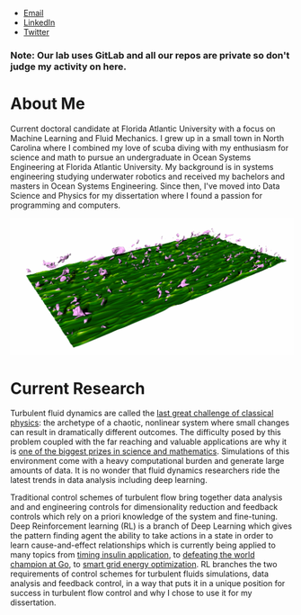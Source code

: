 - [Email](ejagodin@fau.edu)
- [LinkedIn](http://www.linkedin.com/in/eric-jagodinski)
- [Twitter](https://twitter.com/EricJagodinski)

### Note: Our lab uses GitLab and all our repos are private so don't judge my activity on here.

# About Me

Current doctoral candidate at Florida Atlantic University with a focus on Machine Learning and Fluid Mechanics. 
I grew up in a small town in North Carolina where I combined my love of scuba diving with my enthusiasm for science and math to pursue an undergraduate in Ocean Systems Engineering at Florida Atlantic University. 
My background is in systems engineering studying underwater robotics and received my bachelors and masters in 
Ocean Systems Engineering. Since then, I've moved into Data Science and Physics for my dissertation where I 
found a passion for programming and computers.

<img src=wholeDomain.png width="750">

# Current Research

Turbulent fluid dynamics are called the [last great challenge of classical physics](https://cosmosmagazine.com/science/physics/turbulence-trouble/): 
the archetype of a chaotic, 
nonlinear system where small changes can result in dramatically different outcomes. The difficulty posed 
by this problem coupled with the far reaching and valuable applications are why it is [one of the biggest 
prizes in science and mathematics](https://theconversation.com/millennium-prize-the-navier-stokes-existence-and-uniqueness-problem-4244). 
Simulations of this environment come with a heavy computational burden 
and generate large amounts of data. It is no wonder that fluid dynamics researchers ride the latest trends 
in data analysis including deep learning. 

Traditional control schemes of turbulent flow bring together data analysis and and engineering controls for 
dimensionality reduction and feedback controls which rely on a priori knowledge of the system and fine-tuning. 
Deep Reinforcement learning (RL) is a branch of  Deep Learning which gives the pattern finding agent the ability 
to take actions in a state in order to learn cause-and-effect relationships which is currently being applied to many 
topics from [timing insulin application](https://arxiv.org/abs/2009.09051), 
to [defeating the world champion at Go](https://www.nature.com/articles/nature16961), 
to [smart grid energy optimization](https://ieeexplore.ieee.org/document/8468674). 
RL branches the two requirements of control schemes for turbulent fluids simulations, data analysis and feedback control, 
in a way that puts it in a unique position for success in turbulent flow control and why I chose to use it for my dissertation.

<!---
E-B-Jagodinski/E-B-Jagodinski is a ✨ special ✨ repository because its `README.md` (this file) appears on your GitHub profile.
You can click the Preview link to take a look at your changes.
--->
